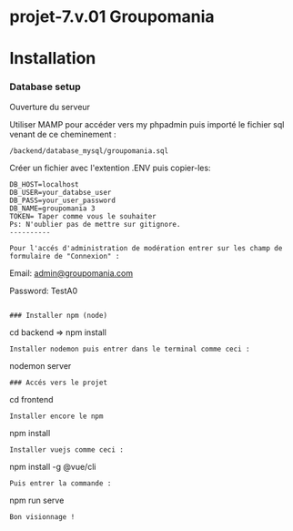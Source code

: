 # projet-7.v.01 Groupomania

# Installation

### Database setup
Ouverture du serveur

Utiliser MAMP pour accéder vers my phpadmin puis importé le fichier sql venant de ce cheminement :
```
/backend/database_mysql/groupomania.sql
```
Créer un fichier avec l'extention .ENV puis copier-les:
```
DB_HOST=localhost
DB_USER=your_databse_user
DB_PASS=your_user_password
DB_NAME=groupomania 3
TOKEN= Taper comme vous le souhaiter
Ps: N'oublier pas de mettre sur gitignore.
----------

Pour l'accés d'administration de modération entrer sur les champ de formulaire de "Connexion" :
```
Email:
admin@groupomania.com

Password:
TestA0
```

### Installer npm (node)
```
cd backend => npm install
```
Installer nodemon puis entrer dans le terminal comme ceci :
```
nodemon server
```
### Accés vers le projet
```
cd frontend
```
Installer encore le npm
```
npm install
```
Installer vuejs comme ceci :
```
npm install -g @vue/cli
```
Puis entrer la commande :
```
npm run serve
```
Bon visionnage !
